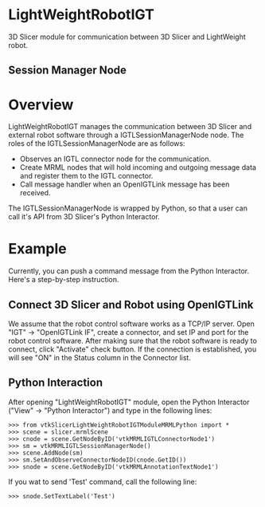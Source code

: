 LightWeightRobotIGT
===================

3D Slicer module for communication between 3D Slicer and LightWeight robot.

Session Manager Node
--------------------

# Overview

LightWeightRobotIGT manages the communication between 3D Slicer and external robot software through a IGTLSessionManagerNode node. The roles of the IGTLSessionManagerNode are as follows:

- Observes an IGTL connector node for the communication.
- Create MRML nodes that will hold incoming and outgoing message data and register them to the IGTL connector.
- Call message handler when an OpenIGTLink message has been received.

The IGTLSessionManagerNode is wrapped by Python, so that a user can call it's API from 3D Slicer's Python Interactor.

# Example

Currently, you can push a command message from the Python Interactor. Here's a step-by-step instruction.

## Connect 3D Slicer and Robot using OpenIGTLink
We assume that the robot control software works as a TCP/IP server. Open "IGT" -> "OpenIGTLink IF", create a connector, and set IP and port for the robot control software. After making sure that the robot software is ready to connect, click "Activate" check button. If the connection is established, you will see "ON" in the Status column in the Connector list.

## Python Interaction

After opening "LightWeightRobotIGT" module, open the Python Interactor ("View" -> "Python Interactor") and type in the following lines:

    >>> from vtkSlicerLightWeightRobotIGTModuleMRMLPython import *
    >>> scene = slicer.mrmlScene
    >>> cnode = scene.GetNodeByID('vtkMRMLIGTLConnectorNode1')
    >>> sm = vtkMRMLIGTLSessionManagerNode()
    >>> scene.AddNode(sm)
    >>> sm.SetAndObserveConnectorNodeID(cnode.GetID())
    >>> snode = scene.GetNodeByID('vtkMRMLAnnotationTextNode1')

If you wat to send 'Test' command, call the following line:

    >>> snode.SetTextLabel('Test')

